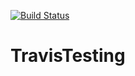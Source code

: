 [![Build Status](https://travis-ci.org/trongdth/TravisTesting.svg?branch=master)](https://travis-ci.org/trongdth/TravisTesting)
# TravisTesting
